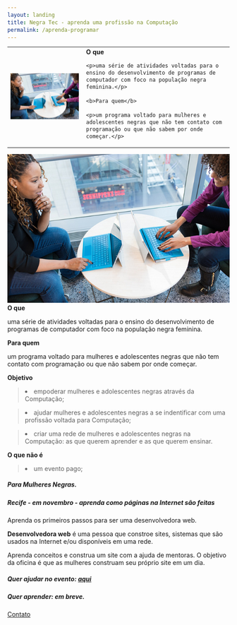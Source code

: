 ```yaml
---
layout: landing
title: Negra Tec - aprenda uma profissão na Computação
permalink: /aprenda-programar
---
```

<table id="normal-evento">
  <td><img class="img-programar" src="/assets/images/negras-em-frente-pc-medium.jpg"/></td>
  <td style="padding-left: 10px;">
    <b>O que</b>

    <p>uma série de atividades voltadas para o ensino do desenvolvimento de programas de computador com foco na população negra feminina.</p>

    <b>Para quem</b>

    <p>um programa voltado para mulheres e adolescentes negras que não tem contato com programação ou que não sabem por onde começar.</p>
  </td>
</table>

<div id="mobile-evento">
  <div class="post"><img class="img-normal" src="/assets/images/negras-em-frente-pc-medium.jpg"/></div>
  <b>O que</b>

  <p>uma série de atividades voltadas para o ensino do desenvolvimento de programas de computador com foco na população negra feminina.</p>

  <b>Para quem</b>

  <p>um programa voltado para mulheres e adolescentes negras que não tem contato com programação ou que não sabem por onde começar.</p>
</div>

<b>Objetivo</b>

> <li>empoderar mulheres e adolescentes negras através da Computação;</li>

> <li>ajudar mulheres e adolescentes negras a se indentificar com uma profissão voltada para Computação;</li>

> <li>criar uma rede de mulheres e adolescentes negras na Computação: as que querem aprender e as que querem ensinar.</li>

<b>O que não é</b>

> <li>um evento pago;</li>


##### Para Mulheres Negras.

##### Recife - em novembro - aprenda como páginas na Internet são feitas

Aprenda os primeiros passos para ser uma desenvolvedora web.

<b>Desenvolvedora web</b> é uma pessoa que constroe sites, sistemas que são usados na Internet e/ou disponíveis em uma rede.

Aprenda conceitos e construa um site com a ajuda de mentoras. O objetivo da oficina é que as mulheres construam seu próprio site em um dia.

##### Quer ajudar no evento: <a href="https://goo.gl/forms/75MNZ2VgiQD0FRri1" target="_blank">aqui</a>
##### Quer aprender: em breve.

<a href="mailto:roselma.mendes@gmail.com">Contato</a>
